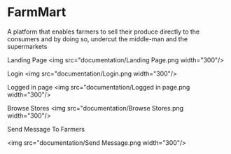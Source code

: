 # FarmMart
A platform that enables farmers to sell their produce directly to the consumers and by doing so, undercut the middle-man and the supermarkets

Landing Page
<img src="documentation/Landing Page.png width="300"/>

Login
<img src="documentation/Login.png width="300"/>

Logged in page
<img src="documentation/Logged in page.png width="300"/>

Browse Stores
<img src="documentation/Browse Stores.png width="300"/>

Send Message To Farmers

<img src="documentation/Send Message.png width="300"/>
